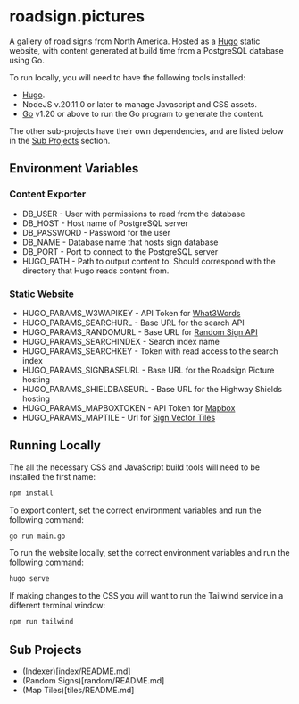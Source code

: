# roadsign.pictures

A gallery of road signs from North America.  Hosted as a [Hugo](https://gohugo.io) static website, with content generated at build time from a PostgreSQL database using Go.

To run locally, you will need to have the following tools installed:
- [Hugo](https://gohugo.io/installation/).  
- NodeJS v.20.11.0 or later to manage Javascript and CSS assets.
- [Go](https://go.dev/doc/install) v1.20 or above to run the Go program to generate the content.

The other sub-projects have their own dependencies, and are listed below in the [Sub Projects](#sub-projects) section.

## Environment Variables

### Content Exporter
- DB_USER - User with permissions to read from the database
- DB_HOST - Host name of PostgreSQL server
- DB_PASSWORD - Password for the user
- DB_NAME - Database name that hosts sign database
- DB_PORT - Port to connect to the PostgreSQL server
- HUGO_PATH - Path to output content to.  Should correspond with the directory that Hugo reads content from.

### Static Website
- HUGO_PARAMS_W3WAPIKEY - API Token for [What3Words](https://what3words.com/)
- HUGO_PARAMS_SEARCHURL - Base URL for the search API
- HUGO_PARAMS_RANDOMURL - Base URL for [Random Sign API](random/README.md)
- HUGO_PARAMS_SEARCHINDEX - Search index name
- HUGO_PARAMS_SEARCHKEY - Token with read access to the search index
- HUGO_PARAMS_SIGNBASEURL - Base URL for the Roadsign Picture hosting
- HUGO_PARAMS_SHIELDBASEURL - Base URL for the Highway Shields hosting
- HUGO_PARAMS_MAPBOXTOKEN - API Token for [Mapbox](https://www.mapbox.com)
- HUGO_PARAMS_MAPTILE - Url for [Sign Vector Tiles](tiles/README.md)

## Running Locally

The all the necessary CSS and JavaScript build tools will need to be installed the first name:
```bash
npm install
```

To export content, set the correct environment variables and run the following command:
```bash
go run main.go
```

To run the website locally, set the correct environment variables and run the following command:
```bash
hugo serve
```

If making changes to the CSS you will want to run the Tailwind service in a different terminal window:
```bash
npm run tailwind
```

## Sub Projects
- (Indexer)[index/README.md]
- (Random Signs)[random/README.md]
- (Map Tiles)[tiles/README.md]


